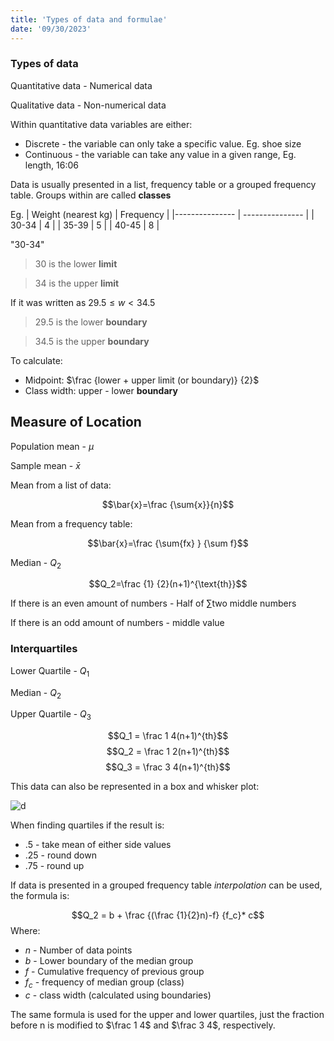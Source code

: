 ```yaml
---
title: 'Types of data and formulae'
date: '09/30/2023'
---
```


### Types of data

Quantitative data - Numerical data

Qualitative data - Non-numerical data

Within quantitative data variables are either:
- Discrete - the variable can only take a specific value. Eg. shoe size
- Continuous - the variable can take any value in a given range, Eg. length, 16:06

Data is usually presented in a list, frequency table or a grouped frequency table. Groups within are called **classes**

Eg. 
| Weight (nearest kg)   | Frequency    |
|--------------- | --------------- |
| 30-34   | 4   |
| 35-39   | 5   |
| 40-45   | 8   |

"30-34"
> 30 is the lower **limit**

> 34 is the upper **limit**

If it was written as $29.5\le w < 34.5$

> 29.5 is the lower **boundary** 

> 34.5 is the upper **boundary**

To calculate:

- Midpoint: $\frac {lower + upper limit (or boundary)} {2}$
- Class width: upper - lower **boundary**


## Measure of Location

Population mean - $\mu$

Sample mean - $\bar{x}$

Mean from a list of data:

$$\bar{x}=\frac {\sum{x}}{n}$$

Mean from a frequency table:

$$\bar{x}=\frac {\sum{fx} } {\sum f}$$

Median - $Q_2$

$$Q_2=\frac {1} {2}(n+1)^{\text{th}}$$

If there is an even amount of numbers - Half of $\sum \text{two middle numbers}$

If there is an odd amount of numbers - middle value

### Interquartiles

Lower Quartile - $Q_1$

Median - $Q_2$

Upper Quartile - $Q_3$

$$Q_1 = \frac 1 4(n+1)^{th}$$
$$Q_2 = \frac 1 2(n+1)^{th}$$
$$Q_3 = \frac 3 4(n+1)^{th}$$

This data can also be represented in a box and whisker plot:

![d](/img/math/2.jpeg) 

When finding quartiles if the result is:
- .5 - take mean of either side values
- .25 - round down
- .75 - round up

If data is presented in a grouped frequency table *interpolation* can be used, the formula is:

$$Q_2 = b + \frac {(\frac {1}{2}n)-f} {f_c}* c$$
Where:
- $n$ - Number of data points
- $b$ - Lower boundary of the median group
- $f$ - Cumulative frequency of previous group
- $f_c$ - frequency of median group (class)
- $c$ - class width (calculated using boundaries)

The same formula is used for the upper and lower quartiles, just the fraction before n is modified to $\frac 1 4$ and $\frac 3 4$, respectively.
